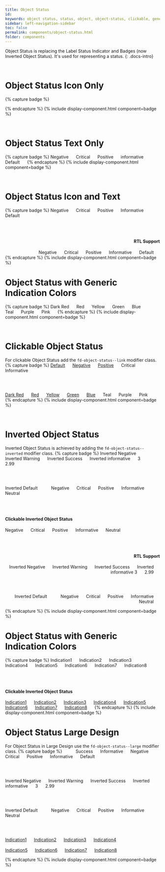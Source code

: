 ```yaml
---
title: Object Status
id:
keywords: object status, status, object, object-status, clickable, generic indication
sidebar: left-navigation-sidebar
toc: false
permalink: components/object-status.html
folder: components
---
```

Object Status is replacing the Label Status Indicator and Badges (now Inverted Object Status). It's used for representing a status. 
{: .docs-intro}

<br>

# Object Status Icon Only
{% capture badge %}
<span class="fd-object-status fd-object-status--negative sap-icon--status-negative"></span>
<span class="fd-object-status fd-object-status--critical sap-icon--status-critical"></span>
<span class="fd-object-status fd-object-status--positive sap-icon--status-positive"></span>
<span class="fd-object-status fd-object-status--informative sap-icon--hint"></span>
<span class="fd-object-status sap-icon--to-be-reviewed"></span>

{% endcapture %}
{% include display-component.html component=badge %}

<br>

# Object Status Text Only
{% capture badge %}
<span class="fd-object-status fd-object-status--negative">Negative</span>
<span class="fd-object-status fd-object-status--critical">Critical</span>
<span class="fd-object-status fd-object-status--positive">Positive</span>
<span class="fd-object-status fd-object-status--informative">informative</span>
<span class="fd-object-status">Default</span>
{% endcapture %}
{% include display-component.html component=badge %}

<br>

# Object Status Icon and Text
{% capture badge %}
<span class="fd-object-status fd-object-status--negative sap-icon--status-negative">Negative</span>
<span class="fd-object-status fd-object-status--critical sap-icon--status-critical">Critical</span>
<span class="fd-object-status fd-object-status--positive sap-icon--status-positive">Positive</span>
<span class="fd-object-status fd-object-status--informative sap-icon--hint">Informative</span>
<span class="fd-object-status sap-icon--to-be-reviewed">Default</span>

<br><br>

<div dir="rtl">
<h4>RTL Support</h4>
    <span class="fd-object-status fd-object-status--negative sap-icon--status-negative">Negative</span>
    <span class="fd-object-status fd-object-status--critical sap-icon--status-critical">Critical</span>
    <span class="fd-object-status fd-object-status--positive sap-icon--status-positive">Positive</span>
    <span class="fd-object-status fd-object-status--informative sap-icon--hint">Informative</span>
    <span class="fd-object-status sap-icon--to-be-reviewed">Default</span>
</div>
{% endcapture %}
{% include display-component.html component=badge %}

<br>

# Object Status with Generic Indication Colors
{% capture badge %}
<span class="fd-object-status fd-object-status--indication-1">Dark Red</span>
<span class="fd-object-status fd-object-status--indication-2">Red</span>
<span class="fd-object-status fd-object-status--indication-3">Yellow</span>
<span class="fd-object-status fd-object-status--indication-4">Green</span>
<span class="fd-object-status fd-object-status--indication-5">Blue</span>
<span class="fd-object-status fd-object-status--indication-6">Teal</span>
<span class="fd-object-status fd-object-status--indication-7">Purple</span>
<span class="fd-object-status fd-object-status--indication-8">Pink</span>
{% endcapture %}
{% include display-component.html component=badge %}

<br>

# Clickable Object Status
For clickable Object Status add the `fd-object-status--link` modifier class. 
{% capture badge %}
<a href="#" class="fd-object-status fd-object-status--link">Default</a>
<a href="#" class="fd-object-status fd-object-status--negative fd-object-status--link">Negative</a>
<a href="#" class="fd-object-status fd-object-status--positive fd-object-status--link">Positive</a>
<span role="button" class="fd-object-status fd-object-status--critical fd-object-status--link sap-icon--status-critical">Critical</span>
<span role="button" class="fd-object-status fd-object-status--informative fd-object-status--link sap-icon--hint">Informative</span>

<br><br>

<a href="#" class="fd-object-status fd-object-status--link fd-object-status--indication-1">Dark Red</a>
<a href="#" class="fd-object-status fd-object-status--link fd-object-status--indication-2">Red</a>
<a href="#" class="fd-object-status fd-object-status--link fd-object-status--indication-3">Yellow</a>
<a href="#" class="fd-object-status fd-object-status--link fd-object-status--indication-4">Green</a>
<a href="#" class="fd-object-status fd-object-status--link fd-object-status--indication-5">Blue</a>
<span role="button" class="fd-object-status fd-object-status--link fd-object-status--indication-6">Teal</span>
<span role="button" class="fd-object-status fd-object-status--link fd-object-status--indication-7">Purple</span>
<span role="button" class="fd-object-status fd-object-status--link fd-object-status--indication-8">Pink</span>
{% endcapture %}
{% include display-component.html component=badge %}

<br>

# Inverted Object Status
Inverted Object Status is achieved by adding the `fd-object-status--inverted` modifier class. 
{% capture badge %}
<span class="fd-object-status fd-object-status--inverted fd-object-status--negative">Inverted Negative</span>
<span class="fd-object-status fd-object-status--inverted fd-object-status--critical">Inverted Warning</span>
<span class="fd-object-status fd-object-status--inverted fd-object-status--positive">Inverted Success</span>
<span class="fd-object-status fd-object-status--inverted fd-object-status--informative">Inverted informative</span>
<span class="fd-object-status fd-object-status--inverted fd-object-status--positive">3</span>
<span class="fd-object-status fd-object-status--inverted fd-object-status--informative">2.99</span>

<br><br>

<span class="fd-object-status fd-object-status--inverted">Inverted Default</span>
<span class="fd-object-status fd-object-status--inverted fd-object-status--negative sap-icon--status-negative"></span>
<span class="fd-object-status fd-object-status--inverted fd-object-status--negative sap-icon--status-negative">Negative</span>
<span class="fd-object-status fd-object-status--inverted fd-object-status--critical sap-icon--status-critical">Critical</span>
<span class="fd-object-status fd-object-status--inverted fd-object-status--positive sap-icon--status-positive">Positive</span>
<span class="fd-object-status fd-object-status--inverted fd-object-status--informative sap-icon--hint">Informative</span>
<span class="fd-object-status fd-object-status--inverted sap-icon--to-be-reviewed">Neutral</span>

<br>
<br>
<h4>Clickable Inverted Object Status</h4>
<a class="fd-object-status fd-object-status--link fd-object-status--inverted fd-object-status--negative sap-icon--status-negative">Negative</a>
<a class="fd-object-status fd-object-status--link fd-object-status--inverted fd-object-status--critical sap-icon--status-critical">Critical</a>
<a class="fd-object-status fd-object-status--link fd-object-status--inverted fd-object-status--positive sap-icon--status-positive">Positive</a>
<a class="fd-object-status fd-object-status--link fd-object-status--inverted fd-object-status--informative sap-icon--hint">Informative</a>
<a class="fd-object-status fd-object-status--link fd-object-status--inverted sap-icon--to-be-reviewed">Neutral</a>

<br><br>

<div dir="rtl">
<h4>RTL Support</h4>
<span class="fd-object-status fd-object-status--inverted fd-object-status--negative">Inverted Negative</span>
<span class="fd-object-status fd-object-status--inverted fd-object-status--critical">Inverted Warning</span>
<span class="fd-object-status fd-object-status--inverted fd-object-status--positive">Inverted Success</span>
<span class="fd-object-status fd-object-status--inverted fd-object-status--informative">Inverted informative</span>
<span class="fd-object-status fd-object-status--inverted fd-object-status--positive">3</span>
<span class="fd-object-status fd-object-status--inverted fd-object-status--informative">2.99</span>

<br><br>

<span class="fd-object-status fd-object-status--inverted">Inverted Default</span>
<span class="fd-object-status fd-object-status--inverted fd-object-status--negative sap-icon--status-negative"></span>
<span class="fd-object-status fd-object-status--inverted fd-object-status--negative sap-icon--status-negative">Negative</span>
<span class="fd-object-status fd-object-status--inverted fd-object-status--critical sap-icon--status-critical">Critical</span>
<span class="fd-object-status fd-object-status--inverted fd-object-status--positive sap-icon--status-positive">Positive</span>
<span class="fd-object-status fd-object-status--inverted fd-object-status--informative sap-icon--hint">Informative</span>
<span class="fd-object-status fd-object-status--inverted sap-icon--to-be-reviewed">Neutral</span>
</div>
{% endcapture %}
{% include display-component.html component=badge %}

<br>

# Object Status with Generic Indication Colors
{% capture badge %}
<span class="fd-object-status fd-object-status--inverted fd-object-status--indication-1">Indication1</span>
<span class="fd-object-status fd-object-status--inverted fd-object-status--indication-2">Indication2</span>
<span class="fd-object-status fd-object-status--inverted fd-object-status--indication-3">Indication3</span>
<span class="fd-object-status fd-object-status--inverted fd-object-status--indication-4">Indication4</span>
<span class="fd-object-status fd-object-status--inverted fd-object-status--indication-5">Indication5</span>
<span class="fd-object-status fd-object-status--inverted fd-object-status--indication-6">Indication6</span>
<span class="fd-object-status fd-object-status--inverted fd-object-status--indication-7">Indication7</span>
<span class="fd-object-status fd-object-status--inverted fd-object-status--indication-8">Indication8</span>

<br>
<br>

<h4>Clickable Inverted Object Status</h4>
<a href="#" class="fd-object-status fd-object-status--link fd-object-status--inverted fd-object-status--indication-1">Indication1</a>
<a href="#" class="fd-object-status fd-object-status--link fd-object-status--inverted fd-object-status--indication-2">Indication2</a>
<a href="#" class="fd-object-status fd-object-status--link fd-object-status--inverted fd-object-status--indication-3">Indication3</a>
<a href="#" class="fd-object-status fd-object-status--link fd-object-status--inverted fd-object-status--indication-4">Indication4</a>
<a href="#" class="fd-object-status fd-object-status--link fd-object-status--inverted fd-object-status--indication-5">Indication5</a>
<a href="#" class="fd-object-status fd-object-status--link fd-object-status--inverted fd-object-status--indication-6">Indication6</a>
<a href="#" class="fd-object-status fd-object-status--link fd-object-status--inverted fd-object-status--indication-7">Indication7</a>
<a href="#" class="fd-object-status fd-object-status--link fd-object-status--inverted fd-object-status--indication-8">Indication8</a>
{% endcapture %}
{% include display-component.html component=badge %}

<br>

# Object Status Large Design
For Object Status in Large Design use the `fd-object-status--large` modifier class.
{% capture badge %}
<span class="fd-object-status fd-object-status--large fd-object-status--negative sap-icon--status-negative"></span>
<span class="fd-object-status fd-object-status--large fd-object-status--critical sap-icon--status-critical"></span>
<span class="fd-object-status fd-object-status--large fd-object-status--positive">Success</span>
<span class="fd-object-status fd-object-status--large fd-object-status--informative">Informative</span>
<span class="fd-object-status fd-object-status--large fd-object-status--negative sap-icon--status-negative">Negative</span>
<span class="fd-object-status fd-object-status--large fd-object-status--critical sap-icon--status-critical">Critical</span>
<span class="fd-object-status fd-object-status--large fd-object-status--positive sap-icon--status-positive">Positive</span>
<span class="fd-object-status fd-object-status--large fd-object-status--informative sap-icon--hint">Informative</span>
<span class="fd-object-status fd-object-status--large sap-icon--to-be-reviewed">Default</span>

<br><br>

<span class="fd-object-status fd-object-status--large fd-object-status--inverted fd-object-status--negative">Inverted Negative</span>
<span class="fd-object-status fd-object-status--large fd-object-status--inverted fd-object-status--critical">Inverted Warning</span>
<span class="fd-object-status fd-object-status--large fd-object-status--inverted fd-object-status--positive">Inverted Success</span>
<span class="fd-object-status fd-object-status--large fd-object-status--inverted fd-object-status--informative">Inverted informative</span>
<span class="fd-object-status fd-object-status--large fd-object-status--inverted fd-object-status--positive">3</span>
<span class="fd-object-status fd-object-status--large fd-object-status--inverted fd-object-status--informative">2.99</span>

<br><br>

<span class="fd-object-status fd-object-status--large fd-object-status--inverted">Inverted Default</span>
<span class="fd-object-status fd-object-status--large fd-object-status--inverted fd-object-status--negative sap-icon--status-negative"></span>
<span class="fd-object-status fd-object-status--large fd-object-status--inverted fd-object-status--negative sap-icon--status-negative">Negative</span>
<span class="fd-object-status fd-object-status--large fd-object-status--inverted fd-object-status--critical sap-icon--status-critical">Critical</span>
<span class="fd-object-status fd-object-status--large fd-object-status--inverted fd-object-status--positive sap-icon--status-positive">Positive</span>
<span class="fd-object-status fd-object-status--large fd-object-status--inverted fd-object-status--informative sap-icon--hint">Informative</span>
<span class="fd-object-status fd-object-status--large fd-object-status--inverted sap-icon--to-be-reviewed">Neutral</span>

<br><br>

<a href="#" class="fd-object-status fd-object-status--large fd-object-status--link fd-object-status--inverted fd-object-status--indication-1">Indication1</a>
<a href="#" class="fd-object-status fd-object-status--large fd-object-status--link fd-object-status--inverted fd-object-status--indication-2">Indication2</a>
<a href="#" class="fd-object-status fd-object-status--large fd-object-status--link fd-object-status--inverted fd-object-status--indication-3">Indication3</a>
<a href="#" class="fd-object-status fd-object-status--large fd-object-status--link fd-object-status--inverted fd-object-status--indication-4">Indication4</a>
<br><br>
<a href="#" class="fd-object-status fd-object-status--large fd-object-status--link fd-object-status--inverted fd-object-status--indication-5">Indication5</a>
<a href="#" class="fd-object-status fd-object-status--large fd-object-status--link fd-object-status--inverted fd-object-status--indication-6">Indication6</a>
<a href="#" class="fd-object-status fd-object-status--large fd-object-status--link fd-object-status--inverted fd-object-status--indication-7">Indication7</a>
<a href="#" class="fd-object-status fd-object-status--large fd-object-status--link fd-object-status--inverted fd-object-status--indication-8">Indication8</a>

{% endcapture %}
{% include display-component.html component=badge %}


<br>


<style>
.fd-object-status, .fd-inverted-status {
    margin-right: 20px;
}
</style>
